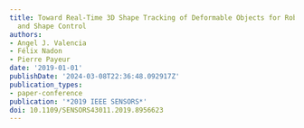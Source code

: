 ```yaml
---
title: Toward Real-Time 3D Shape Tracking of Deformable Objects for Robotic Manipulation
  and Shape Control
authors:
- Angel J. Valencia
- Félix Nadon
- Pierre Payeur
date: '2019-01-01'
publishDate: '2024-03-08T22:36:48.092917Z'
publication_types:
- paper-conference
publication: '*2019 IEEE SENSORS*'
doi: 10.1109/SENSORS43011.2019.8956623
---
```

